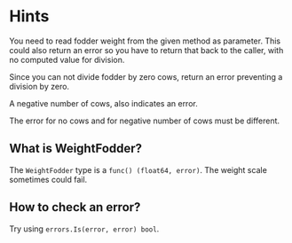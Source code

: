 # Hints

You need to read fodder weight from the given method as parameter. This could
also return an error so you have to return that back to the caller, with no
computed value for division.

Since you can not divide fodder by zero cows, return an error preventing
a division by zero.

A negative number of cows, also indicates an error.

The error for no cows and for negative number of cows must be different.

## What is WeightFodder?

The `WeightFodder` type is a `func() (float64, error)`. The weight scale
sometimes could fail.

## How to check an error?

Try using `errors.Is(error, error) bool`.

